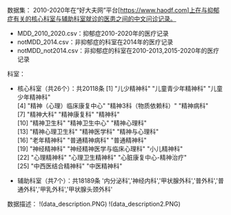 数据集：
2010-2020年在“好大夫网”平台[https://www.haodf.com]上在与抑郁症有关的核心科室与辅助科室就诊的医患之间的中文问诊记录。

- MDD_2010_2020.csv：抑郁症2010-2020年的医疗记录
- notMDD_2014.csv：非抑郁症的科室在2014年的医疗记录
- notMDD_not2014.csv：非抑郁症的科室在2010-2013,2015-2020年的医疗记录

科室：
- 核心科室（共26个）：共20118条
[1] "儿少精神科"               "儿童青少年精神科"         "儿童少年精神科"          
 [4] "精神（心理）临床康复中心" "精神3科（物质依赖科）"    "精神病科"                
 [7] "精神大科"                 "精神康复科"               "精神科"                  
[10] "精神卫生科"               "精神卫生中心"             "精神心理科"              
[13] "精神心理卫生科"           "精神医学科"               "精神与心理科"            
[16] "老年精神科"               "普通精神病科"             "普通精神科"              
[19] "神经精神科"               "神经精神医学与临床心理科" "小儿精神科"              
[22] "心理精神科"               "心理卫生精神科"           "心脏康复中心-精神治疗"   
[25] "中西医结合精神科"         "中医精神科" 

- 辅助科室（共7个）：共18189条
'内分泌科','神经内科','甲状腺外科','普外科','普通外科','甲乳外科','甲状腺头颈外科'

数据描述：
!(data_description.PNG)
!(data_description2.PNG)
